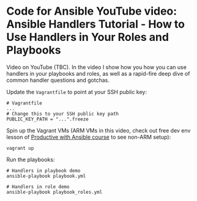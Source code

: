 # Code for Ansible YouTube video: Ansible Handlers Tutorial - How to Use Handlers in Your Roles and Playbooks

Video on YouTube (TBC). In the video I show how you how you can use handlers in your playbooks and roles, as well as a rapid-fire deep dive of common handler questions and gotchas.

Update the `Vagrantfile` to point at your SSH public key:

```
# Vagrantfile
...
# Change this to your SSH public key path
PUBLIC_KEY_PATH = "...".freeze
```

Spin up the Vagrant VMs (ARM VMs in this video, check out free dev env lesson of [Productive with Ansible course](https://learn.toptechskills.com/courses/productive-with-ansible) to see non-ARM setup):

```
vagrant up
```

Run the playbooks:

```
# Handlers in playbook demo
ansible-playbook playbook.yml

# Handlers in role demo
ansible-playbook playbook_roles.yml
```
